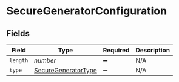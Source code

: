 # SecureGeneratorConfiguration


## Fields

| Field                                                             | Type                                                              | Required                                                          | Description                                                       |
| ----------------------------------------------------------------- | ----------------------------------------------------------------- | ----------------------------------------------------------------- | ----------------------------------------------------------------- |
| `length`                                                          | *number*                                                          | :heavy_minus_sign:                                                | N/A                                                               |
| `type`                                                            | [SecureGeneratorType](../../models/shared/securegeneratortype.md) | :heavy_minus_sign:                                                | N/A                                                               |